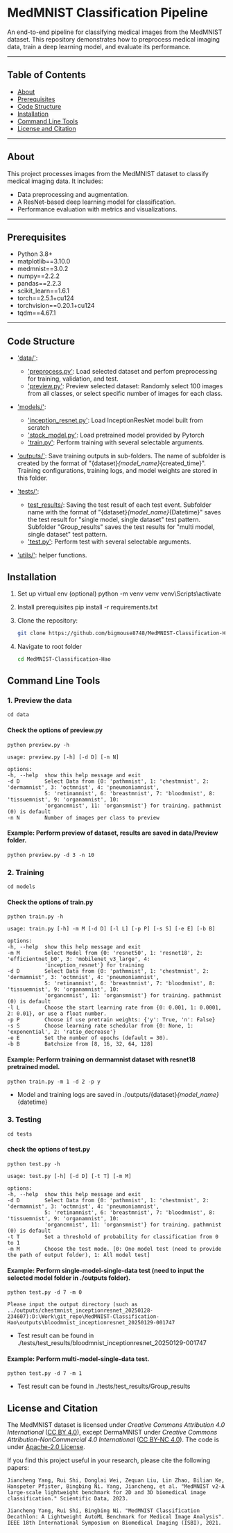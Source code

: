 # MedMNIST Classification Pipeline

An end-to-end pipeline for classifying medical images from the MedMNIST dataset. This repository demonstrates how to preprocess medical imaging data, train a deep learning model, and evaluate its performance.

---

## Table of Contents
- [About](#about)
- [Prerequisites](#prerequisites)
- [Code Structure](#code-structure)
- [Installation](#installation)
- [Command Line Tools](#command-line-tools)
- [License and Citation](#license)

---

## About

This project processes images from the MedMNIST dataset to classify medical imaging data. It includes:
- Data preprocessing and augmentation.
- A ResNet-based deep learning model for classification.
- Performance evaluation with metrics and visualizations.

---
## Prerequisites
- Python 3.8+
- matplotlib==3.10.0
- medmnist==3.0.2
- numpy==2.2.2
- pandas==2.2.3
- scikit_learn==1.6.1
- torch==2.5.1+cu124
- torchvision==0.20.1+cu124
- tqdm==4.67.1
---
## Code Structure
* ['data/'](data/):
    * ['preprocess.py'](data/preprocess.py): Load selected dataset and perfom preprocessing for training, validation, and test.
    * ['preview.py'](data/preview.py): Preview selected dataset: Randomly select 100 images from all classes, or select specific number of images for each class.

* ['models/'](models/):
    * ['inception_resnet.py'](models/inception_resnet.py): Load InceptionResNet model built from scratch
    * ['stock_model.py'](models/stock_model.py): Load pretrained model provided by Pytorch
    * ['train.py'](models/train.py): Perform training with several selectable arguments.

* ['outputs/'](outputs/): Save training outputs in sub-folders. The   name of subfolder is created by the format of "{dataset}_{model_name}_{created_time}". Training configurations, training logs, and model weights are stored in this folder.

* ['tests/'](tests/):
    * [test_results/](tests/test_results/): Saving the test result of each test event. Subfolder name with the format of "{dataset}_{model_name}_{Datetime}" saves the test result for "single model, single dataset" test pattern. Subfolder "Group_results" saves the test results for "multi model, single dataset" test pattern. 
    * ['test.py'](tests/test.py): Perform test with several selectable arguments.
* ['utils/'](utils/utils.py): helper functions.

## Installation
1. Set up virtual env (optional)
   python -m venv venv
   venv\Scripts\activate

2. Install prerequisites
   pip install -r requirements.txt
   
3. Clone the repository:
   ```bash
   git clone https://github.com/bigmouse8748/MedMNIST-Classification-Hao.git

4. Navigate to root folder
   ```bash
   cd MedMNIST-Classification-Hao
## Command Line Tools
### 1. Preview the data
    cd data
#### Check the options of preview.py
    python preview.py -h
    
    usage: preview.py [-h] [-d D] [-n N]

    options:
    -h, --help  show this help message and exit
    -d D        Select Data from {0: 'pathmnist', 1: 'chestmnist', 2: 'dermamnist', 3: 'octmnist', 4: 'pneumoniamnist',
                5: 'retinamnist', 6: 'breastmnist', 7: 'bloodmnist', 8: 'tissuemnist', 9: 'organamnist', 10:
                'organcmnist', 11: 'organsmnist'} for training. pathmnist (0) is default
    -n N        Number of images per class to preview

#### Example: Perform preview of dataset, results are saved in data/Preview folder.
    python preview.py -d 3 -n 10

### 2. Training
    cd models
#### Check the options of train.py
    python train.py -h

    usage: train.py [-h] -m M [-d D] [-l L] [-p P] [-s S] [-e E] [-b B]

    options:
    -h, --help  show this help message and exit
    -m M        Select Model from {0: 'resnet50', 1: 'resnet18', 2: 'efficientnet_b0', 3: 'mobilenet_v3_large', 4:
                'inception_resnet'} for training
    -d D        Select Data from {0: 'pathmnist', 1: 'chestmnist', 2: 'dermamnist', 3: 'octmnist', 4: 'pneumoniamnist',
                5: 'retinamnist', 6: 'breastmnist', 7: 'bloodmnist', 8: 'tissuemnist', 9: 'organamnist', 10:
                'organcmnist', 11: 'organsmnist'} for training. pathmnist (0) is default
    -l L        Choose the start learning rate from {0: 0.001, 1: 0.0001, 2: 0.01}, or use a float number.
    -p P        Choose if use pretrain weights: {'y': True, 'n': False}
    -s S        Choose learning rate schedular from {0: None, 1: 'exponential', 2: 'ratio_decrease'}
    -e E        Set the number of epochs (default = 30).
    -b B        Batchsize from [8, 16, 32, 64, 128]

#### Example: Perform training on dermamnist dataset with resnet18 pretrained model.
    python train.py -m 1 -d 2 -p y

* Model and training logs are saved in ./outputs/{dataset}_{model_name}_{datetime}

### 3. Testing
    cd tests
#### check the options of test.py
    python test.py -h

    usage: test.py [-h] [-d D] [-t T] [-m M]

    options:
    -h, --help  show this help message and exit
    -d D        Select Data from {0: 'pathmnist', 1: 'chestmnist', 2: 'dermamnist', 3: 'octmnist', 4: 'pneumoniamnist',
                5: 'retinamnist', 6: 'breastmnist', 7: 'bloodmnist', 8: 'tissuemnist', 9: 'organamnist', 10:
                'organcmnist', 11: 'organsmnist'} for training. pathmnist (0) is default
    -t T        Set a threshold of probability for classification from 0 to 1
    -m M        Choose the test mode. [0: One model test (need to provide the path of output folder), 1: All model test]

#### Example: Perform single-model-single-data test (need to input the selected model folder in ./outputs folder).
    python test.py -d 7 -m 0

    Please input the output directory (such as ../outputs/chestmnist_inceptionresnet_20250128-234607):D:\Work\git_repo\MedMNIST-Classification-Hao\outputs\bloodmnist_inceptionresnet_20250129-001747
    
* Test result can be found in ./tests/test_results/bloodmnist_inceptionresnet_20250129-001747

#### Example: Perform multi-model-single-data test.
    python test.py -d 7 -m 1

* Test result can be found in ./tests/test_results/Group_results


## License and Citation

The MedMNIST dataset is licensed under *Creative Commons Attribution 4.0 International* ([CC BY 4.0](https://creativecommons.org/licenses/by/4.0/)), except DermaMNIST under 
*Creative Commons Attribution-NonCommercial 4.0 International* ([CC BY-NC 4.0](https://creativecommons.org/licenses/by-nc/4.0/)). The code is under [Apache-2.0 License](./LICENSE).

If you find this project useful in your research, please cite the following papers:

    Jiancheng Yang, Rui Shi, Donglai Wei, Zequan Liu, Lin Zhao, Bilian Ke, Hanspeter Pfister, Bingbing Ni. Yang, Jiancheng, et al. "MedMNIST v2-A large-scale lightweight benchmark for 2D and 3D biomedical image classification." Scientific Data, 2023.

    Jiancheng Yang, Rui Shi, Bingbing Ni. "MedMNIST Classification Decathlon: A Lightweight AutoML Benchmark for Medical Image Analysis". IEEE 18th International Symposium on Biomedical Imaging (ISBI), 2021.